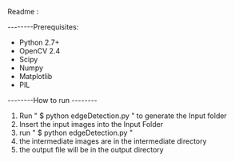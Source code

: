 Readme : 

--------Prerequisites: 
- Python 2.7+
- OpenCV 2.4
- Scipy
- Numpy
- Matplotlib
- PIL

--------How to run --------
1) Run " $ python edgeDetection.py "  to generate the Input folder
1) Insert the input images into the Input Folder
2) run " $ python edgeDetection.py "
3) the intermediate images are in the intermediate directory
4) the output file will be in the output directory

